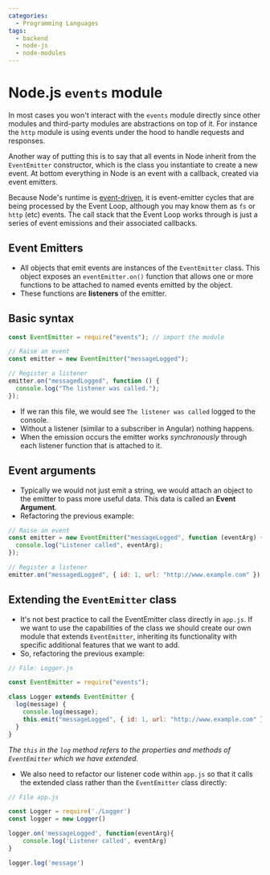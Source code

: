 ```yaml
---
categories:
  - Programming Languages
tags:
  - backend
  - node-js
  - node-modules
---
```


# Node.js `events` module

In most cases you won't interact with the `events` module directly since other modules and third-party modules are abstractions on top of it. For instance the `http` module is using events under the hood to handle requests and responses.

Another way of putting this is to say that all events in Node inherit from the `EventEmitter` constructor, which is the class you instantiate to create a new event. At bottom everything in Node is an event with a callback, created via event emitters.

Because Node's runtime is [event-driven](/Programming_Languages/NodeJS/Architecture/Event_loop.md), it is event-emitter cycles that are being processed by the Event Loop, although you may know them as `fs` or `http` (etc) events. The call stack that the Event Loop works through is just a series of event emissions and their associated callbacks.

## Event Emitters

- All objects that emit events are instances of the `EventEmitter` class. This object exposes an `eventEmitter.on()` function that allows one or more functions to be attached to named events emitted by the object.
- These functions are **listeners** of the emitter.

## Basic syntax

```js
const EventEmitter = require("events"); // import the module

// Raise an event
const emitter = new EventEmitter("messageLogged");

// Register a listener
emitter.on("messagedLogged", function () {
  console.log("The listener was called.");
});
```

- If we ran this file, we would see `The listener was called` logged to the console.
- Without a listener (similar to a subscriber in Angular) nothing happens.
- When the emission occurs the emitter works _synchronously_ through each listener function that is attached to it.

## Event arguments

- Typically we would not just emit a string, we would attach an object to the emitter to pass more useful data. This data is called an **Event Argument**.
- Refactoring the previous example:

```js
// Raise an event
const emitter = new EventEmitter("messageLogged", function (eventArg) {
  console.log("Listener called", eventArg);
});

// Register a listener
emitter.on("messagedLogged", { id: 1, url: "http://www.example.com" });
```

## Extending the `EventEmitter` class

- It's not best practice to call the EventEmitter class directly in `app.js`. If we want to use the capabilities of the class we should create our own module that extends `EventEmitter`, inheriting its functionality with specific additional features that we want to add.
- So, refactoring the previous example:

```js
// File: Logger.js

const EventEmitter = require("events");

class Logger extends EventEmitter {
  log(message) {
    console.log(message);
    this.emit("messageLogged", { id: 1, url: "http://www.example.com" });
  }
}
```

_The `this` in the `log` method refers to the properties and methods of `EventEmitter` which we have extended._

- We also need to refactor our listener code within `app.js` so that it calls the extended class rather than the `EventEmitter` class directly:

```js
// File app.js

const Logger = require('./Logger')
const logger = new Logger()

logger.on('messageLogged', function(eventArg){
	console.log('Listener called', eventArg)
}

logger.log('message')
```
